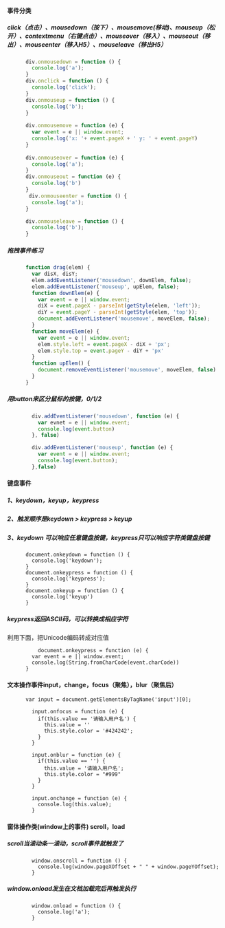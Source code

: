 #### 事件分类

##### click（点击）、mousedown（按下）、mousemove(移动)、mouseup（松开）、contextmenu（右键点击）、mouseover（移入）、mouseout（移出）、mouseenter（移入H5）、mouseleave（移出H5）

``` js
      div.onmousedown = function () {
        console.log('a');
      }
      div.onclick = function () {
        console.log('click');
      }
      div.onmouseup = function () {
        console.log('b');
      }
      
      div.onmousemove = function (e) {
        var event = e || window.event;
        console.log('x: '+ event.pageX + ' y: ' + event.pageY)
      }
      
      div.onmouseover = function (e) {
        console.log('a');
      }
      div.onmouseout = function (e) {
        console.log('b')
      }
       div.onmouseenter = function () {
        console.log('a');
      }

      div.onmouseleave = function () {
        console.log('b');
      }
```

##### 拖拽事件练习

```js
      function drag(elem) {
        var disX, disY;
        elem.addEventListener('mousedown', downElem, false);
        elem.addEventListener('mouseup', upElem, false);
        function downElem(e) {
          var event = e || window.event;
          diX = event.pageX - parseInt(getStyle(elem, 'left'));
          diY = event.pageY - parseInt(getStyle(elem, 'top'));
          document.addEventListener('mousemove', moveElem, false);
        }
        function moveElem(e) {
          var event = e || window.event;
          elem.style.left = event.pageX - diX + 'px';
          elem.style.top = event.pageY - diY + 'px'
        }
        function upElem() {
          document.removeEventListener('mousemove', moveElem, false)
        }
      }
```

##### 用button来区分鼠标的按键，0/1/2

```js
        div.addEventListener('mousedown', function (e) {
          var evnet = e || window.event;
          console.log(event.button)
        }, false)

        div.addEventListener('mouseup', function (e) {  
          var event = e || window.event;
          console.log(event.button);
        },false)
```

#### 键盘事件

##### 1、keydown，keyup，keypress 

##### 2、触发顺序是keydown > keypress > keyup

##### 3、keydown 可以响应任意键盘按键，keypress只可以响应字符类键盘按键

```
      document.onkeydown = function () {
        console.log('keydown');
      }
      document.onkeypress = function () {
        console.log('keypress');
      }
      document.onkeyup = function () {
        console.log('keyup')
      }

```

##### keypress返回ASCII码，可以转换成相应字符

利用下面，把Unicode编码转成对应值

```
          document.onkeypress = function (e) {
        var event = e || window.event;
        console.log(String.fromCharCode(event.charCode))
      }
```

#### 文本操作事件input，change，focus（聚焦），blur（聚焦后）

```
      var input = document.getElementsByTagName('input')[0];
  
        input.onfocus = function (e) {
          if(this.value == '请输入用户名') {
            this.value = ''
            this.style.color = '#424242';
          }
        }

        input.onblur = function (e) {
          if(this.value == '') {
            this.value = '请输入用户名';
            this.style.color = "#999"
          }
        }

        input.onchange = function (e) {
          console.log(this.value);
        }
```

#### 窗体操作类(window上的事件) scroll，load

##### scroll当滚动条一滚动，scroll事件就触发了

```
        window.onscroll = function () {
          console.log(window.pageXOffset + " " + window.pageYOffset);
        }
```

##### window.onload发生在文档加载完后再触发执行

```
        window.onload = function () {
          console.log('a');
        }
```

